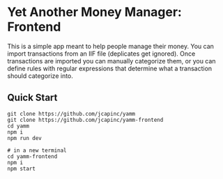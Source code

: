 # Yet Another Money Manager: Frontend
This is a simple app meant to help people manage their money. You can import transactions from an IIF file (deplicates get ignored). 
Once transactions are imported you can manually categorize them, or you can define rules with regular expressions that determine what 
a transaction should categorize into. 

## Quick Start

```
git clone https://github.com/jcapinc/yamm
git clone https://github.com/jcapinc/yamm-frontend
cd yamm 
npm i
npm run dev

# in a new terminal
cd yamm-frontend
npm i
npm start
```
